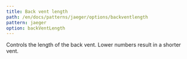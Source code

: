```yaml
---
title: Back vent length
path: /en/docs/patterns/jaeger/options/backventlength
pattern: jaeger
option: backVentLength
---
```


Controls the length of the back vent. Lower numbers result in a shorter vent.